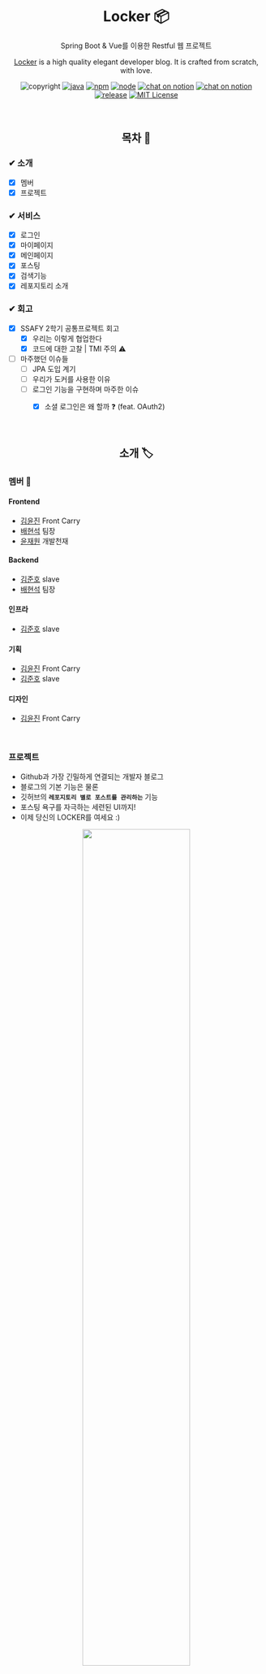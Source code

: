 <h1 align="center"> Locker 📦 </h1>

<p align="center">Spring Boot & Vue를 이용한 Restful 웹 프로젝트</p>
<p align="center"><a href="http://i3a606.p.ssafy.io/">Locker</a> is a high quality elegant developer blog. It is crafted from scratch, with love.</p>

<p align="center"><a href=""></a><img src="https://img.shields.io/badge/copyright-ssafy-blueviolet" alt="copyright"/></a> <a href=""><img src="https://img.shields.io/badge/java-8-green" alt="java"/></a> <a href=""><img src="https://img.shields.io/badge/npm%20package-6.14.4-brightgreen" alt="npm"/></a> <a href=""><img src="https://img.shields.io/badge/node-13.6-brightgreen" alt="node"/></a> <a href="https://meeting.ssafy.com/s03p21a06/channels/locker"><img src="https://img.shields.io/badge/chat-on%20mattermost-yellowgreen" alt="chat on notion"/></a> <a href="https://www.notion.so/LOCKER-23e10fa8c4cb42d29c3f6719823be559"><img src="https://img.shields.io/badge/chat-on%20notion-red" alt="chat on notion"/></a> <a href=""><img src="https://img.shields.io/badge/release-v1.0.1-blue" alt="release"/></a> <a href=""><img src="https://img.shields.io/badge/License-MIT%20-orange" alt="MIT License"/></a></p>

<br>

<h2 align="center"> 목차 📜 </h2>

### ✔︎ 소개
  - [X] 멤버
  - [X] 프로젝트
### ✔︎ 서비스
  - [X] 로그인
  - [X] 마이페이지
  - [X] 메인페이지
  - [X] 포스팅
  - [X] 검색기능  
  - [X] 레포지토리 소개
### ✔︎ 회고
  - [X] SSAFY 2학기 공통프로젝트 회고
    - [X] 우리는 이렇게 협업한다
    - [X] 코드에 대한 고찰 | TMI 주의 ⚠️
  - [ ] 마주했던 이슈들
    - [ ] JPA 도입 계기
    - [ ] 우리가 도커를 사용한 이유
    - [ ] 로그인 기능을 구현하며 마주한 이슈
      - [X] 소셜 로그인은 왜 할까 ❓ (feat. OAuth2)


<br/>

<h2 align="center"> 소개 🏷 </h2>

### 멤버 👋

#### Frontend

- [김윤진](https://github.com/YNNJN) Front Carry
- [배현석](https://github.com/beaverbae2) 팀장
- [윤재원](https://github.com/jane399) 개발천재

#### Backend

- [김준호](https://github.com/junhok82) slave
- [배현석](https://github.com/beaverbae2) 팀장

#### 인프라
- [김준호](https://github.com/junhok82) slave

#### 기획

- [김윤진](https://github.com/YNNJN) Front Carry
- [김준호](https://github.com/junhok82) slave

#### 디자인

- [김윤진](https://github.com/YNNJN) Front Carry

<br>

### 프로젝트

- Github과 가장 긴밀하게 연결되는 개발자 블로그
- 블로그의 기본 기능은 물론
- 깃허브의 **`레포지토리 별로 포스트를 관리하는`** 기능
- 포스팅 욕구를 자극하는 세련된 UI까지!
- 이제 당신의 LOCKER를 여세요 :)

<p align="center"> <img src="./img/로그인_전_메인페이지.gif" width="65%"/> </p>

<br>

<h2 align="center"> 서비스 ⭐️ </h2>

### 로그인 

> 소셜로그인을 통해 쉽게 로그인할 수 있습니다.

<p align="center"> <img src="./img/소셜로그인.gif" width="65%"/> </p>

<br>

### 마이페이지

<br>

### 메인페이지

#### 핫 레포지토리

> LOCKER에 등록된 레포지토리 중 좋아요 수가 가장 많은 TOP3 레포지토리를 보여줍니다

<p align="center"> <img src="./img/hot_repo.gif" width="65%"/> </p>


#### 인기 포스트 보기

> 좋아요가 많은 순으로 포스트를 보여줍니다

<p align="center"> <img src="./img/post_list.gif" width="65%"/> </p>


#### 공지사항

> 공지사항을 볼 수 있습니다

<p align="center"> <img src="./img/information.gif" width="60%"/> </p>

<br>

### 포스팅

#### 글 작성

> 포스팅하는 글과 관련된 태그를 달 수 있습니다.
> 커스텀된 마크다운을 이용하여 글을 작성할 수 있습니다.

<p align="center"> <img src="./img/포스트_작성.gif" width="65%"/> </p>


#### 글 작성 이후

> 해당 글의 썸네일을 설정할 수 있습니다.
> 내 깃허브 레파지토리와 연동할 수 있습니다. 

<p align="center"> <img src="./img/섬네일_레포연동.gif" width="65%"/> </p>


#### 글 읽기

> 커스텀한 마크다운을 이용하여 글 내용을 확인 가능합니다.
> 글을 읽어내려가면, 왼쪽 타임라인 부분에 어느 부분을 읽고 있는지 표시됩니다.

<p align="center"> <img src="./img/포스트_읽기.gif" width="65%"/> </p>

> 맘에 드는 글에 좋아요를 누를 수 있습니다.
> 댓글을 달 수 있고, 다른 사람 댓글에 대댓글을 달 수 있습니다.

<p align="center"> <img src="./img/댓글_좋아요.gif" width="65%"/> </p>

<br>

### 검색기능
#### 일반 검색

> 제목이나 내용에서 검색어가 포함된 포스팅들을 보여줍니다

<p align="center"> <img src="./img/search.gif" width="65%"/> </p>


#### 태그 검색

> 검색어 앞에 #을 붙이면 태그 검색이 됩니다
> 검색한 태그를 포함하는 포스트들을 보여줍니다

<p align="center"> <img src="./img/tag_search1.gif" width="65%"/> </p>

#### 태그 클릭 검색

> 포스트에 등록된 태그를 클릭하면 태그 검색이 됩니다

<p align="center"> <img src="./img/tag_search2.gif" width="65%"/> </p>

<br>

### 레포지토리 소개 📌

#### 깃헙 레포와 연동

> 깃헙의 레포지토리와 연동이 가능합니다.
>
> Drag & Drop 방식을 통해 레포지토리와의 연동 여부를 결정할 수 있습니다.

<p align="center"> <img src="./img/레포_추가_및_삭제.gif" width="65%"/> </p>

#### 레포의 상세 정보 확인 1

> 레포지토리의 README, 스탯, 사용 언어비율 정보를 제공합니다.
>
> 또한 레포지토리와 연계된 포스트의 태그 정보를 제공합니다. 

<p align="center"> <img src="./img/레포_디테일의_리드미.gif" width="65%"/> </p>

#### 레포의 상세 정보 확인 2

> 레포지토리 별로 커밋과 포스팅 내역을 타임라인 형태로 제공합니다.
>
> 커밋 내역은 실제 커밋 링크로, 포스팅 내역은 실제 포스트 링크로 연결됩니다.

<p align="center"> <img src="./img/레포디테일_커밋링크연결까지.gif" width="65%"/> </p>

<br>

<h2 align="center"> 회고 ❗️ </h2>

### 공통프로젝트 회고 
- [X] [우리는 이렇게 협업한다](https://velog.io/@junhok82/Wecollaboratelikethis)
- [X] [코드에 대한 고찰 | TMI 주의 ⚠️](https://velog.io/@junhok82/SSAFY-%EA%B3%B5%ED%86%B5%ED%94%84%EB%A1%9C%EC%A0%9D%ED%8A%B8-%ED%9A%8C%EA%B3%A0-%EC%BD%94%EB%93%9C%EC%97%90-%EB%8C%80%ED%95%9C-%EA%B3%A0%EC%B0%B0-TMI-%EC%A3%BC%EC%9D%98)

<br>

### 우리가 마주했던 이슈들
- [ ] JPA 도입 계기
- [ ] 우리가 도커를 사용한 이유
- [ ] 로그인 기능을 구현하며 마주한 이슈
  - [X] [소셜 로그인은 왜 할까 ❓ (feat. OAuth2)](https://velog.io/@junhok82/OAuth2)
